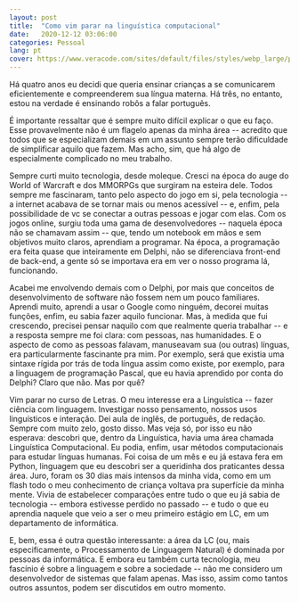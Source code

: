 ```yaml
---
layout: post
title:  "Como vim parar na linguística computacional"
date:   2020-12-12 03:06:00
categories: Pessoal
lang: pt
cover: https://www.veracode.com/sites/default/files/styles/webp_large/public/developer-guide-blog-2.webp?itok=FFkU3ejZ
---
```


Há quatro anos eu decidi que queria ensinar crianças a se comunicarem eficientemente e compreenderem sua língua materna. Há três, no entanto, estou na verdade é ensinando robôs a falar portuguẽs.

É importante ressaltar que é sempre muito difícil explicar o que eu faço. Esse provavelmente não é um flagelo apenas da minha área -- acredito que todos que se especializam demais em um assunto sempre terão dificuldade de simplificar aquilo que fazem. Mas acho, sim, que há algo de especialmente complicado no meu trabalho.

Sempre curti muito tecnologia, desde moleque. Cresci na época do auge do World of Warcraft e dos MMORPGs que surgiram na esteira dele. Todos sempre me fascinaram, tanto pelo aspecto do jogo em si, pela tecnologia -- a internet acabava de se tornar mais ou menos acessível -- e, enfim, pela possibilidade de vc se conectar a outras pessoas e jogar com elas. Com os jogos online, surgiu toda uma gama de desenvolvedores -- naquela época não se chamavam assim -- que, tendo um notebook em mãos e sem objetivos muito claros, aprendiam a programar. Na época, a programação era feita quase que inteiramente em Delphi, não se diferenciava front-end de back-end, a gente só se importava era em ver o nosso programa lá, funcionando.

Acabei me envolvendo demais com o Delphi, por mais que conceitos de desenvolvimento de software não fossem nem um pouco familiares. Aprendi muito, aprendi a usar o Google como ninguém, decorei muitas funções, enfim, eu sabia fazer aquilo funcionar. Mas, à medida que fui crescendo, precisei pensar naquilo com que realmente queria trabalhar -- e a resposta sempre me foi clara: com pessoas, nas humanidades. E o aspecto de como as pessoas falavam, manuseavam sua (ou outras) línguas, era particularmente fascinante pra mim. Por exemplo, será que existia uma sintaxe rígida por trás de toda língua assim como existe, por exemplo, para a linguagem de programação Pascal, que eu havia aprendido por conta do Delphi? Claro que não. Mas por quê?

Vim parar no curso de Letras. O meu interesse era a Linguística -- fazer ciência com linguagem. Investigar nosso pensamento, nossos usos linguísticos e interação. Dei aula de inglês, de português, de redação. Sempre com muito zelo, gosto disso. Mas veja só, por isso eu não esperava: descobri que, dentro da Linguística, havia uma área chamada Linguística Computacional. Eu podia, enfim, usar métodos computacionais para estudar línguas humanas. Foi coisa de um mês e eu já estava fera em Python, linguagem que eu descobri ser a queridinha dos praticantes dessa área. Juro, foram os 30 dias mais intensos da minha vida, como em um flash todo o meu conhecimento de criança voltava pra superfície da minha mente. Vivia de estabelecer comparações entre tudo o que eu já sabia de tecnologia -- embora estivesse perdido no passado -- e tudo o que eu aprendia naquele que veio a ser o meu primeiro estágio em LC, em um departamento de informática.

E, bem, essa é outra questão interessante: a área da LC (ou, mais especificamente, o Processamento de Linguagem Natural) é dominada por pessoas da informática. E embora eu também curta tecnologia, meu fascínio é sobre a linguagem e sobre a sociedade -- não me considero um desenvolvedor de sistemas que falam apenas. Mas isso, assim como tantos outros assuntos, podem ser discutidos em outro momento.